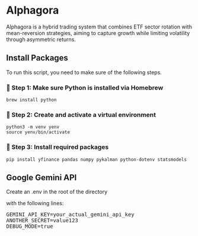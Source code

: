 # Alphagora
Alphagora is a hybrid trading system that combines ETF sector rotation with mean-reversion strategies, aiming to capture growth while limiting volatility through asymmetric returns.

## Install Packages
To run this script, you need to make sure of the following steps.

### 📌 Step 1: Make sure Python is installed via Homebrew
`brew install python`

### 📌 Step 2: Create and activate a virtual environment
`python3 -m venv yenv`<br>
`source yenv/bin/activate`

### 📌 Step 3: Install required packages
`pip install yfinance pandas numpy pykalman python-dotenv statsmodels`

## Google Gemini API
Create an .env in the root of the directory

with the following lines:

<pre>
GEMINI_API_KEY=your_actual_gemini_api_key
ANOTHER_SECRET=value123
DEBUG_MODE=true
<pre>